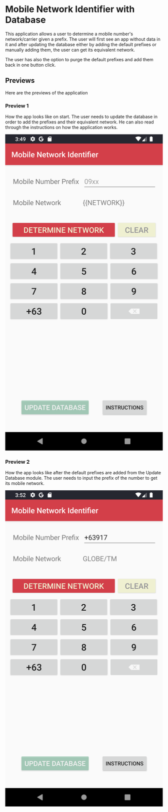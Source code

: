 # Mobile Network Identifier with Database



This application allows a user to determine a mobile number's network/carrier given a prefix. The user will first see an app without data in it and after updating the database either by adding the default prefixes or manually adding them, the user can get its equivalent network.

The user has also the option to purge the default prefixes and add them back in one button click.



## Previews

Here are the previews of the application



### Preview 1

How the app looks like on start. The user needs to update the database in order to add the prefixes and their equivalent network. He can also read through the instructions on how the application works.

<img src="https://github.com/zarexalvindaria/android-projects/blob/main/mobile-network-identifier-db/img/preview-1.png?raw=true"  >







### Preview 2

How the app looks like after the default prefixes are added from the Update Database module. The user needs to input the prefix of the number to get its mobile network.

<img src="https://github.com/zarexalvindaria/android-projects/blob/main/mobile-network-identifier-db/img/preview-2.png?raw=true" >

